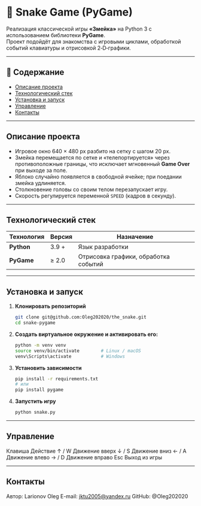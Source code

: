 # 🐍 Snake Game (PyGame)

Реализация классической игры **&laquo;Змейка&raquo;** на Python 3 с использованием библиотеки **PyGame**.  
Проект подойдёт для знакомства с игровыми циклами, обработкой событий клавиатуры и отрисовкой 2‑D‑графики.

---

## 📑 Содержание
- [Описание проекта](#описание-проекта)  
- [Технологический стек](#технологический-стек)  
- [Установка и запуск](#установка-и-запуск)  
- [Управление](#управление)  
- [Контакты](#контакты)  

---

## Описание проекта
* Игровое окно 640 &times; 480 px разбито на сетку с шагом 20 px.  
* Змейка перемещается по сетке и &laquo;телепортируется&raquo; через противоположные границы, что исключает мгновенный **Game Over** при выходе за поле.  
* Яблоко случайно появляется в свободной ячейке; при поедании змейка удлиняется.  
* Столкновение головы со своим телом перезапускает игру.  
* Скорость регулируется переменной `SPEED` (кадров в секунду).

---

## Технологический стек

| Технология |   Версия  |        Назначение                    |
|------------|-----------|--------------------------------------|
| **Python** | 3.9 +     | Язык разработки                      |
| **PyGame** | &ge; 2.0  | Отрисовка графики, обработка событий |

---

## Установка и запуск

1. **Клонировать репозиторий**

   ```bash
   git clone git@github.com:Oleg202020/the_snake.git
   cd snake-pygame

2. **Создать виртуальное окружение и активировать его:**

   ```bash
   python -m venv venv
   source venv/bin/activate        # Linux / macOS
   venv\Scripts\activate           # Windows

3. **Установить зависимости**

    ```bash
    pip install -r requirements.txt 
    # или
    pip install pygame

4. **Запустить игру**

    ```bash
    python snake.py

---

## Управление
Клавиша	Действие
↑ / W	Движение вверх
↓ / S	Движение вниз
← / A	Движение влево
→ / D	Движение вправо
Esc	    Выход из игры

---

## Контакты
Автор: Larionov Oleg
E-mail: jktu2005@yandex.ru
GitHub: @Oleg202020
